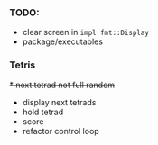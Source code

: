 ### TODO:
* clear screen in `impl fmt::Display`
* package/executables

### Tetris
~~* next tetrad not full random~~
* display next tetrads
* hold tetrad
* score
* refactor control loop
